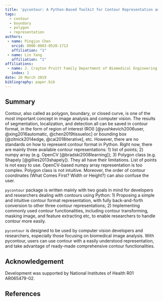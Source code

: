 ```yaml
---
title: 'pycontour: A Python-Based Toolkit for Contour Representation and Functionalities'
tags:
  - contour
  - boundary
  - polygon
  - representation
authors:
 - name: Pingjun Chen
   orcid: 0000-0003-0528-1713
   affiliation: "1"
 - name: Lin Yang
   affiliation: "1"
affiliations:
 - name: J. Crayton Pruitt Family Department of Biomedical Engineering, University of Florida
   index: 1
date: 26 March 2019
bibliography: paper.bib
---
```


Summary
------------
Contour, also called as polygon, boundary, or closed curve, is one of the most important concept in image analysis and computer vision. The results of segmentation, localization, and detection all can be saved in contour format, in the form of region of interest (ROI) [@yushkevich2006user, @xing2016automatic, @chen2019tissueloc] or bounding box [@zitnick2014edge, @cai2018iterative], etc. However, there are no standards on how to represent contour format in Python. Right now, there are mainly three available contour representations: 1) list of points; 2) numpy array (e.g. OpenCV [@bradski2008learning]); 3) Polygon class (e.g. Shapely [@gillies2013shapely]). They all have their limitations. List of points is not easy to use. OpenCV-based numpy array representation is too complex. Polygon class is not intuitive. Moreover, the order of contour coordinates (What Comes First? Width or Height?) can also confuse the user.

``pycontour`` package is written mainly with two goals in mind for developers and researchers dealing with contours using Python: 1) Proposing a simple and intuitive contour format representation, with fully back-and-forth conversion to other three contour representations; 2) Implementing commonly used contour functionalities, including contour transforming, masking image, and feature extracting etc, to enable researchers to handle contour more easily.

``pycontour`` is designed to be used by computer vision developers and researchers, especially those focusing on biomedical image analysis. With pycontour, users can use contour with a easily understood representation, and take advantage of ready-made comprehensive contour functionalities.

Acknowledgement
------------
Development was supported by National Institutes of Health R01 AR065479-02.

References
------------
